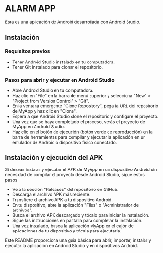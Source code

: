 # ALARM APP
Esta es una aplicación de Android desarrollada con Android Studio.

## Instalación

### Requisitos previos
- Tener Android Studio instalado en tu computadora.
- Tener Git instalado para clonar el repositorio.

### Pasos para abrir y ejecutar en Android Studio
- Abre Android Studio en tu computadora.
- Haz clic en "File" en la barra de menú superior y selecciona "New" > "Project from Version Control" > "Git".
- En la ventana emergente "Clone Repository", pega la URL del repositorio de MyApp y haz clic en "Clone".
- Espera a que Android Studio clone el repositorio y configure el proyecto.
- Una vez que se haya completado el proceso, verás el proyecto de MyApp en Android Studio.
- Haz clic en el botón de ejecución (botón verde de reproducción) en la barra de herramientas para compilar y ejecutar la aplicación en un emulador de Android o dispositivo físico conectado.


## Instalación y ejecución del APK
Si deseas instalar y ejecutar el APK de MyApp en un dispositivo Android sin necesidad de compilar el proyecto desde Android Studio, sigue estos pasos:
- Ve a la sección "Releases" del repositorio en GitHub.
- Descarga el archivo APK más reciente.
- Transfiere el archivo APK a tu dispositivo Android.
- En tu dispositivo, abre la aplicación "Files" o "Administrador de archivos".
- Busca el archivo APK descargado y tócalo para iniciar la instalación.
- Sigue las instrucciones en pantalla para completar la instalación.
- Una vez instalado, busca la aplicación MyApp en el cajón de aplicaciones de tu dispositivo y tócala para ejecutarla.


Este README proporciona una guía básica para abrir, importar, instalar y ejecutar la aplicación en Android Studio y en dispositivos Android.
